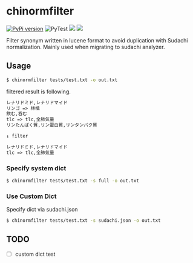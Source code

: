 # chinormfilter

[![PyPi version](https://img.shields.io/pypi/v/chinormfilter.svg)](https://pypi.python.org/pypi/chinormfilter/)
![PyTest](https://github.com/po3rin/chinormfilter/workflows/PyTest/badge.svg)
[![](https://img.shields.io/badge/python-3.7+-blue.svg)](https://www.python.org/downloads/release/python-390/)
![](https://img.shields.io/pypi/l/chinormfilter)

Filter synonym written in lucene format to avoid duplication with Sudachi normalization. Mainly used when migrating to sudachi analyzer.

## Usage

```sh
$ chinormfilter tests/test.txt -o out.txt
```

filtered result is following.

```txt
レナリドミド,レナリドマイド
リンゴ => 林檎
飲む,呑む
tlc => tlc,全肺気量
リンたんぱく質,リン蛋白質,リンタンパク質

↓ filter

レナリドミド,レナリドマイド
tlc => tlc,全肺気量
```

### Specify system dict

```sh
$ chinormfilter tests/test.txt -s full -o out.txt
```

### Use Custom Dict

Specify dict via sudachi.json

```sh
$ chinormfilter tests/test.txt -s sudachi.json -o out.txt
```

## TODO
- [ ] custom dict test
